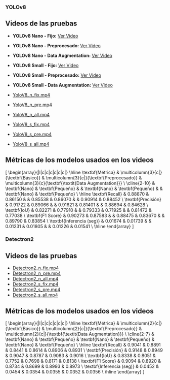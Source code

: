 ### YOLOv8

## Videos de las pruebas

- **YOLOv8 Nano - Fijo:** [Ver Video](https://youtu.be/Y-SiBJKqvGo)
- **YOLOv8 Nano - Preprocesado:** [Ver Video](https://youtu.be/2jJWQbW_w84)
- **YOLOv8 Nano - Data Augmentation:** [Ver Video](https://youtu.be/C0gjKuo4kXY)
- **YOLOv8 Small - Fijo:** [Ver Video](https://youtu.be/vAMzdMGJsvg)
- **YOLOv8 Small - Preprocesado:** [Ver Video](https://youtu.be/JfWe1RgWytU)
- **YOLOv8 Small - Data Augmentation:** [Ver Video](https://youtu.be/gNJdepY94D8)


- [YoloV8_n_fix.mp4](./YOLOv8/YoloV8_n_fix.mp4)
- [YoloV8_n_pre.mp4](./YOLOv8/YoloV8_n_pre.mp4)
- [YoloV8_n_all.mp4](./YOLOv8/YoloV8_n_all.mp4)
- [YoloV8_s_fix.mp4](./YOLOv8/YoloV8_s_fix.mp4)
- [YoloV8_s_pre.mp4](./YOLOv8/YoloV8_s_pre.mp4)
- [YoloV8_s_all.mp4](./YOLOv8/YoloV8_s_all.mp4)

## Métricas de los modelos usados en los videos

\[
\begin{array}{|l|c|c|c|c|c|c|}
\hline
\textbf{Métrica} & \multicolumn{3}{c|}{\textbf{Básico}} & \multicolumn{3}{c|}{\textbf{Preprocesado}} & \multicolumn{3}{c}{\textbf{\textit{Data Augmentation}}} \\
\cline{2-10}
 & \textbf{Nano} & \textbf{Pequeño} & & \textbf{Nano} & \textbf{Pequeño} & & \textbf{Nano} & \textbf{Pequeño} \\
\hline
\textbf{Recall}               & 0.88870 & 0.86150 & & 0.85538 & 0.86070 & & 0.90914 & 0.88452 \\
\textbf{Precisión}            & 0.91722 & 0.89066 & & 0.91621 & 0.81401 & & 0.88694 & 0.84628 \\
\textbf{IoU}                  & 0.82271 & 0.77910 & & 0.79333 & 0.71925 & & 0.81472 & 0.77038 \\
\textbf{F1 Score}             & 0.90273 & 0.87583 & & 0.88475 & 0.83670 & & 0.89790 & 0.83854 \\
\textbf{Inferencia (seg)}  & 0.01674 & 0.01739 & & 0.01231 & 0.01805 & & 0.01226 & 0.01541 \\
\hline
\end{array}
\]

### Detectron2

## Videos de las pruebas

- [Detectron2_n_fix.mp4](./Detectron2/Detectron2_n_fix.mp4)
- [Detectron2_n_pre.mp4](./Detectron2/Detectron2_n_pre.mp4)
- [Detectron2_n_all.mp4](./Detectron2/Detectron2_n_all.mp4)
- [Detectron2_s_fix.mp4](./Detectron2/Detectron2_s_fix.mp4)
- [Detectron2_s_pre.mp4](./Detectron2/Detectron2_s_pre.mp4)
- [Detectron2_s_all.mp4](./Detectron2/Detectron2_s_all.mp4)

## Métricas de los modelos usados en los videos

\[
\begin{array}{|l|c|c|c|c|c|c|}
\hline
\textbf{Métrica} & \multicolumn{2}{c|}{\textbf{Básico}} & \multicolumn{2}{c|}{\textbf{Preprocesado}} & \multicolumn{2}{c|}{\textbf{\textit{Data Augmentation}}} \\
\cline{2-7}
 & \textbf{Nano} & \textbf{Pequeño} & \textbf{Nano} & \textbf{Pequeño} & \textbf{Nano} & \textbf{Pequeño} \\
\hline
\textbf{Recall}               & 0.9041 & 0.8891 & 0.8441 & 0.8614 & 0.8906 & 0.8931 \\
\textbf{Precisión}            & 0.9148 & 0.8949 & 0.9047 & 0.8787 & 0.9083 & 0.9016 \\
\textbf{IoU}                  & 0.8338 & 0.8051 & 0.7752 & 0.7698 & 0.8171 & 0.8138 \\
\textbf{F1 Score}             & 0.9094 & 0.8920 & 0.8734 & 0.8699 & 0.8993 & 0.8973 \\
\textbf{Inferencia (seg)}     & 0.0452 & 0.0454 & 0.0354 & 0.0355 & 0.0352 & 0.0356 \\
\hline
\end{array}
\]
